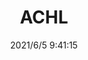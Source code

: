 ﻿---
layout: post 
title: ACHL
tags: ACH
categories: wire-harness
overview: 
series: ACHL
part_number: 0537-1
thumb_img: 
image: static/202106/537-20210605.jpg
date: 2021/6/5 9:41:15
---



